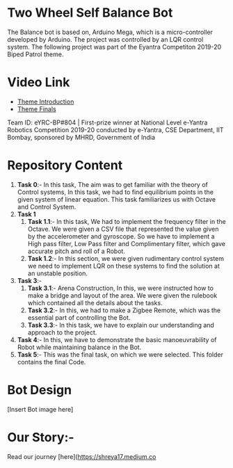 # Two Wheel Self Balance Bot 
The Balance bot is based on, Arduino Mega, which is a micro-controller developed by Arduino. The project was controlled by an LQR control system. The following project was part of the Eyantra Competiton 2019-20 Biped Patrol theme.

# Video Link
- [Theme Introduction](https://www.youtube.com/watch?v=hRZBvhJtmVg)
- [Theme Finals](https://www.youtube.com/watch?v=LRztpc8cnpA)

Team ID: eYRC-BP#804 | First-prize winner at National Level e-Yantra Robotics Competition 2019-20 conducted by e-Yantra, CSE Department, IIT Bombay, sponsored by MHRD, Government of India

# Repository Content
1. **Task 0**:- In this task, The aim was to get familiar with the theory of Control systems, In this task, we had to find equilibrium points in the given system of linear equation. This task familiarizes us with Octave and Control System.
1. **Task 1**
    1. **Task 1.1**:- In this task, We had to implement the frequency filter in the Octave. We were given a CSV file that represented the value given by the accelerometer and gyroscope. So we have to implement a High pass filter, Low Pass filter and Complimentary filter, which gave accurate pitch and roll of a Robot.
    1.  **Task 1.2**:- In this section, we were given rudimentary control system we need to implement LQR on these systems to find the solution at an unstable position.
1. **Task 3**:- 
    1. **Task 3.1**:- Arena Construction, In this, we were instructed how to make a bridge and layout of the area. We were given the rulebook which contained all the details about the tasks.
    1. **Task 3.2**:- In this, we had to make a Zigbee Remote, which was the essential part of controlling the Bot. 
    1. **Task 3.3**:- In this task, we have to explain our understanding and approach to the project.
1. **Task 4**:- In this, we have to demonstrate the basic manoeuvrability of Robot while maintaining balance in the Bot.
1. **Task 5**:- This was the final task, on which we were selected. This folder contains the final Code. 

# Bot Design

[Insert Bot image here]



# Our Story:-
Read our journey [here](https://shreya17.medium.co